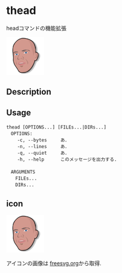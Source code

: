 # thead
headコマンドの機能拡張 

<img src="./img/thead_icon.svg" width="100">

## Description


## Usage
```
thead [OPTIONS...] [FILEs...|DIRs...]  
　OPTIONS:  
    -c, --bytes     あ．  
    -n, --lines     あ．  
    -q, --quiet     あ．  
    -h, --help      このメッセージを出力する.  
    
　ARGUMENTS   
　　FILEs... 
　　DIRs... 
```
  
## icon
<img src="./img/thead_icon.svg" width="100">  

アイコンの画像は [freesvg.org](https://freesvg.org/rejons-head-vector)から取得.
